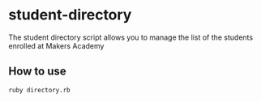 # student-directory

The student directory script allows you to manage the list of the students enrolled at Makers Academy

## How to use

```
ruby directory.rb
```
